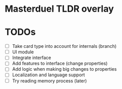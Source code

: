 # Masterduel TLDR overlay

# TODOs
- [ ] Take card type into account for internals (branch)
- [ ] UI module
- [ ] Integrate interface
- [ ] Add features to interface (change properties)
- [ ] Add logic when making big changes to properties
- [ ] Localization and language support
- [ ] Try reading memory process (later)